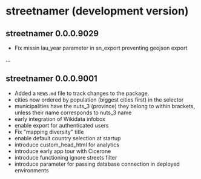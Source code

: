 # streetnamer (development version)

## streetnamer 0.0.0.9029

* Fix missin lau_year parameter in sn_export preventing geojson export

...

## streetnamer 0.0.0.9001

* Added a `NEWS.md` file to track changes to the package.
* cities now ordered by population (biggest cities first) in the selector
* municipalities have the nuts_3 (province) they belong to within brackets, unless their name corresponds to nuts_3 name
* early integration of Wikidata infobox
* enable export for authenticated users
* Fix "mapping diversity" title
* enable default country selection at startup
* introduce custom_head_html for analytics
* introduce early app tour with Cicerone
* introduce functioning ignore streets filter
* introduce parameter for passing database connection in deployed environments
